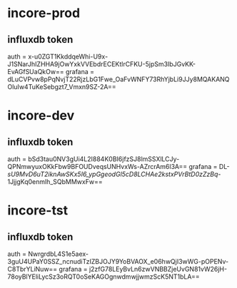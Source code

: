 # incore-prod

## influxdb token

auth    = x-u0ZGT1KkddqeWhi-U9x-J1SNarJhIZHHA9jOwYxkVVEbdrECEKtlrCFKU-5jpSm3IbJGvKK-EvAGfSUaQkOw==
grafana = dLuCVPvw8pPqNvjT22RjzLbG1Fwe_OaFvWNFY73RhYjbLi9JJy8MQAKANQOluIw4TuKeSebgzt7_Vmxn9SZ-2A==

# incore-dev

## influxdb token

auth    = bSd3tau0NV3gUi4L2I884K0BI6jfzSJ8lmSSXlLCJy-QPNmwyuxOKkFbw9BFOUDveqsUNHvxWs-AZrcrAm6l3A==
grafana = DL-_sU9MvD6uT2iknAwSKx5I6_ypGgeodGl5cD8LCHAe2kstxPVrBtD0zZzBq_-1JjjgKq0enmlh_SQbMMwxFw==

# incore-tst

## influxdb token

auth    = NwrgrdbL4S1e5aex-3guU4UPaY0SSZ_ncnudiTzIZBJOJY9YoBVAOX_e06hwQjI3wWG-pOPENv-C8TbrYLiNuw==
grafana = j2zfG78LEyBvLn6zwVNBBZjeUvGN81vW26jH-78oyBlYEliLycSz3oRQT0oSeKAGOgnwdmwjjwmzScK5NT1bLA==
